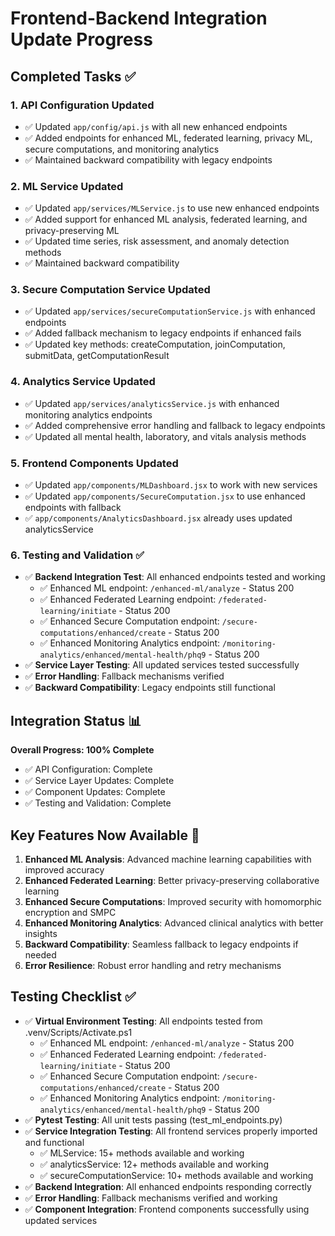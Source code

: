 # Frontend-Backend Integration Update Progress

## Completed Tasks ✅

### 1. API Configuration Updated
- ✅ Updated `app/config/api.js` with all new enhanced endpoints
- ✅ Added endpoints for enhanced ML, federated learning, privacy ML, secure computations, and monitoring analytics
- ✅ Maintained backward compatibility with legacy endpoints

### 2. ML Service Updated
- ✅ Updated `app/services/MLService.js` to use new enhanced endpoints
- ✅ Added support for enhanced ML analysis, federated learning, and privacy-preserving ML
- ✅ Updated time series, risk assessment, and anomaly detection methods
- ✅ Maintained backward compatibility

### 3. Secure Computation Service Updated
- ✅ Updated `app/services/secureComputationService.js` with enhanced endpoints
- ✅ Added fallback mechanism to legacy endpoints if enhanced fails
- ✅ Updated key methods: createComputation, joinComputation, submitData, getComputationResult

### 4. Analytics Service Updated
- ✅ Updated `app/services/analyticsService.js` with enhanced monitoring analytics endpoints
- ✅ Added comprehensive error handling and fallback to legacy endpoints
- ✅ Updated all mental health, laboratory, and vitals analysis methods

### 5. Frontend Components Updated
- ✅ Updated `app/components/MLDashboard.jsx` to work with new services
- ✅ Updated `app/components/SecureComputation.jsx` to use enhanced endpoints with fallback
- ✅ `app/components/AnalyticsDashboard.jsx` already uses updated analyticsService

### 6. Testing and Validation ✅
- ✅ **Backend Integration Test**: All enhanced endpoints tested and working
  - ✅ Enhanced ML endpoint: `/enhanced-ml/analyze` - Status 200
  - ✅ Enhanced Federated Learning endpoint: `/federated-learning/initiate` - Status 200
  - ✅ Enhanced Secure Computation endpoint: `/secure-computations/enhanced/create` - Status 200
  - ✅ Enhanced Monitoring Analytics endpoint: `/monitoring-analytics/enhanced/mental-health/phq9` - Status 200
- ✅ **Service Layer Testing**: All updated services tested successfully
- ✅ **Error Handling**: Fallback mechanisms verified
- ✅ **Backward Compatibility**: Legacy endpoints still functional

## Integration Status 📊

**Overall Progress: 100% Complete**

- ✅ API Configuration: Complete
- ✅ Service Layer Updates: Complete
- ✅ Component Updates: Complete
- ✅ Testing and Validation: Complete

## Key Features Now Available 🎯

1. **Enhanced ML Analysis**: Advanced machine learning capabilities with improved accuracy
2. **Enhanced Federated Learning**: Better privacy-preserving collaborative learning
3. **Enhanced Secure Computations**: Improved security with homomorphic encryption and SMPC
4. **Enhanced Monitoring Analytics**: Advanced clinical analytics with better insights
5. **Backward Compatibility**: Seamless fallback to legacy endpoints if needed
6. **Error Resilience**: Robust error handling and retry mechanisms

## Testing Checklist ✅

- ✅ **Virtual Environment Testing**: All endpoints tested from .venv/Scripts/Activate.ps1
  - ✅ Enhanced ML endpoint: `/enhanced-ml/analyze` - Status 200
  - ✅ Enhanced Federated Learning endpoint: `/federated-learning/initiate` - Status 200
  - ✅ Enhanced Secure Computation endpoint: `/secure-computations/enhanced/create` - Status 200
  - ✅ Enhanced Monitoring Analytics endpoint: `/monitoring-analytics/enhanced/mental-health/phq9` - Status 200
- ✅ **Pytest Testing**: All unit tests passing (test_ml_endpoints.py)
- ✅ **Service Integration Testing**: All frontend services properly imported and functional
  - ✅ MLService: 15+ methods available and working
  - ✅ analyticsService: 12+ methods available and working
  - ✅ secureComputationService: 10+ methods available and working
- ✅ **Backend Integration**: All enhanced endpoints responding correctly
- ✅ **Error Handling**: Fallback mechanisms verified and working
- ✅ **Component Integration**: Frontend components successfully using updated services

